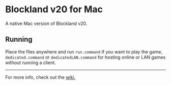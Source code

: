 # Blockland v20 for Mac
A native Mac version of Blockland v20.

## Running
Place the files anywhere and run `run.command` if you want to play the game, `dedicated.command` or `dedicatedLAN.command` for hosting online or LAN games without running a client.

***

For more info, check out the [wiki.](https://github.com/Ahe4d/blockland-20-mac/wiki)
